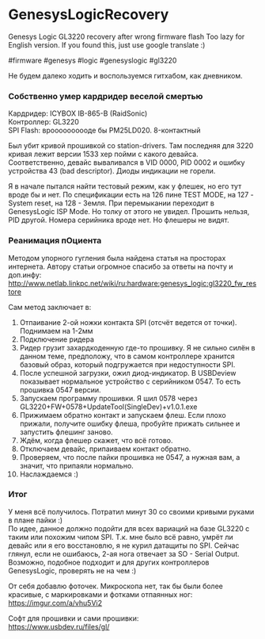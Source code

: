 # GenesysLogicRecovery
Genesys Logic GL3220 recovery after wrong firmware flash
Too lazy for English version. If you found this, just use google translate :) 

#firmware #genesys #logic #genesyslogic #gl3220

Не будем далеко ходить и воспользуемся гитхабом, как дневником.

### Собственно умер кардридер веселой смертью
Кардридер: ICYBOX IB-865-B (RaidSonic)  
Контроллер: GL3220  
SPI Flash: вроооооооооде бы PM25LD020. 8-контактный  

Был убит кривой прошивкой со station-drivers. Там последняя для 3220 кривая лежит версии 1533 хер пойми с какого девайса.  
Соответственно, девайс вываливался в VID 0000, PID 0002 и ошибку устройства 43 (bad descriptor). Диоды индикации не горели.

Я в начале пытался найти тестовый режим, как у флешек, но его тут вроде бы и нет. По спецификации есть на 126 пине TEST MODE, на 127 - System reset, на 128 - Земля. При перемыкании переходит в GenesysLogic ISP Mode. Но толку от этого не увидел. Прошить нельзя, PID другой. Номера серийника вроде нет. Но флешеры не видят.

### Реанимация пОциента

Методом упорного гугления была найдена статья на просторах интернета. Автору статьи огромное спасибо за ответы на почту и доп.инфу:  
http://www.netlab.linkpc.net/wiki/ru:hardware:genesys_logic:gl3220_fw_restore

Сам метод заключает в:
1. Отпаивание 2-ой ножки контакта SPI (отсчёт ведется от точки). Поднимаем на 1-2мм
2. Подключение ридера
3. Ридер грузит захардкоденную где-то прошивку. Я не сильно силён в данном теме, предположу, что в самом контроллере хранится базовый образ, который подгружается при недоступности SPI.
4. После успешной загрузки, ожил диод-индикатор. В USBDeview показывает нормальное устройство с серийником 0547. То есть прошивка 0547 версии.
5. Запускаем программу прошивки. Я шил 0578 через GL3220+FW+0578+UpdateTool(SingleDev)+v1.0.1.exe
6. Прижимаем обратно контакт и запускаем флеш. Если плохо прижали, получите ошибку флеша, пробуйте прижать сильнее и запустить флешинг заново.
7. Ждём, когда флешер скажет, что всё готово.
8. Отключаем девайс, припаиваем контакт обратно.
9. Проверяем, что после пайки прошивка не 0547, а нужная вам, а значит, что припаяли нормально.
10. Наслаждаемся :)

### Итог

У меня всё получилось. Потратил минут 30 со своими кривыми руками в плане пайки :)  
По идее, данное должно подойти для всех вариаций на базе GL3220 с таким или похожим чипом SPI. Т.к. мне было всё равно, умрёт ли девайс или я его восстановлю, я не курил датащиты по SPI. Сейчас глянул, если не ошибаюсь, 2-ая нога отвечает за SO - Serial Output.  
Возможно, подобное подходит и для других контроллеров GenesysLogic, проверять не на чем :)  

От себя добавлю фоточек. Микроскопа нет, так бы были более красивые, с маркировками и фотками отпаянных ног:  
https://imgur.com/a/vhu5Vi2

Софт для прошивки и сами прошивки:  
https://www.usbdev.ru/files/gl/
